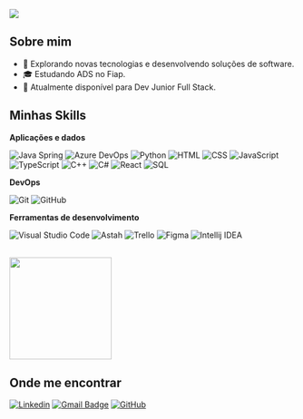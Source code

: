 ![](https://komarev.com/ghpvc/?username=Murilo-Capristo&color=006bed)

## Sobre mim

- 🤔 Explorando novas tecnologias e desenvolvendo soluções de software.
- 🎓 Estudando ADS no Fiap.
- 💼 Atualmente disponível para Dev Junior Full Stack.

## Minhas Skills

**Aplicações e dados**

![Java Spring](https://img.shields.io/badge/-Java%20Spring-6DB33F?logo=spring&logoColor=white&style=for-the-badge)
![Azure DevOps](https://img.shields.io/badge/-Azure%20DevOps-0078D7?logo=artixlinux&logoColor=white&style=for-the-badge)
![Python](https://img.shields.io/badge/-Python-3776AB?logo=python&logoColor=white&style=for-the-badge)
![HTML](https://img.shields.io/badge/-HTML5-E34F26?logo=html5&logoColor=white&style=for-the-badge)
![CSS](https://img.shields.io/badge/-CSS-1572B6?logo=css3&logoColor=white&style=for-the-badge)
![JavaScript](https://img.shields.io/badge/-JavaScript-F7DF1E?logo=javascript&logoColor=black&style=for-the-badge)
![TypeScript](https://img.shields.io/badge/-TypeScript-3178C6?logo=typescript&logoColor=white&style=for-the-badge)
![C++](https://img.shields.io/badge/-C++-00599C?logo=cplusplus&logoColor=white&style=for-the-badge)
![C#](https://img.shields.io/badge/-dotnet%23-239120?logo=dotnet&logoColor=white&style=for-the-badge)
![React](https://img.shields.io/badge/-React-61DAFB?logo=react&logoColor=black&style=for-the-badge)
![SQL](https://img.shields.io/badge/-mysql%20SQL-F80000?logo=mysql&logoColor=white&style=for-the-badge)



**DevOps**

![Git](https://img.shields.io/badge/-Git-333333?style=flat&logo=git)
![GitHub](https://img.shields.io/badge/-GitHub-333333?style=flat&logo=github)


**Ferramentas de desenvolvimento**

![Visual Studio Code](https://img.shields.io/badge/-Visual%20Studio%20Code-333333?style=flat&logo=visual-studio-code&logoColor=007ACC)
![Astah](https://img.shields.io/badge/-Astah-333333?style=flat&logo=astah-ide&logoColor=2C2255)
![Trello](https://img.shields.io/badge/-Trello-333333?style=flat&logo=trello&logoColor=007ACC)
![Figma](https://img.shields.io/badge/-Figma-333333?style=flat&logo=figma&logoColor=007ACC)
![Intellij IDEA](https://img.shields.io/badge/-Intellij%20IDEA-333333?style=flat&logo=intellij-idea&logoColor=000000)

<br/>

<a href="https://github.com/Murilo-Capristo" title="Perfil do Murilo">
  <img height="180em" src="https://github-readme-stats.vercel.app/api?username=Murilo-Capristo&theme=dracula&show_icons=true" />
</a>

## Onde me encontrar

[![Linkedin](https://img.shields.io/badge/-Murilo%20Capristo-blue?style=flat-square&logo=Linkedin&logoColor=white&link=https://www.linkedin.com/in/murilo-capristo-78809a306/)](https://www.linkedin.com/in/murilo-capristo-78809a306/)
[![Gmail Badge](https://img.shields.io/badge/-murilocapristo@gmail.com-006bed?style=flat-square&logo=Gmail&logoColor=white&link=mailto:murilocapristo@gmail.com)](mailto:murilocapristo@gmail.com)
[![GitHub](https://img.shields.io/github/followers/Murilo-Capristo?label=follow&style=social)](https://github.com/Murilo-Capristo)

